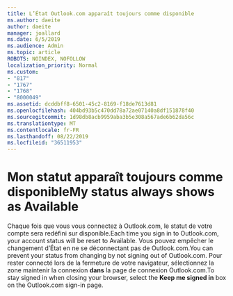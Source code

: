 ```yaml
---
title: L’État Outlook.com apparaît toujours comme disponible
ms.author: daeite
author: daeite
manager: joallard
ms.date: 6/5/2019
ms.audience: Admin
ms.topic: article
ROBOTS: NOINDEX, NOFOLLOW
localization_priority: Normal
ms.custom:
- "817"
- "1767"
- "1768"
- "8000049"
ms.assetid: dcddbff8-6501-45c2-8169-f18de7613d81
ms.openlocfilehash: 404bd93b5c470dd78a72ae07140a8df151878f40
ms.sourcegitcommit: 1d98db8acb9959aba3b5e308a567ade6b62da56c
ms.translationtype: MT
ms.contentlocale: fr-FR
ms.lasthandoff: 08/22/2019
ms.locfileid: "36511953"
---
```

# <a name="my-status-always-shows-as-available"></a><span data-ttu-id="b827f-102">Mon statut apparaît toujours comme disponible</span><span class="sxs-lookup"><span data-stu-id="b827f-102">My status always shows as Available</span></span>

<span data-ttu-id="b827f-103">Chaque fois que vous vous connectez à Outlook.com, le statut de votre compte sera redéfini sur disponible.</span><span class="sxs-lookup"><span data-stu-id="b827f-103">Each time you sign in to Outlook.com, your account status will be reset to Available.</span></span> <span data-ttu-id="b827f-104">Vous pouvez empêcher le changement d’État en ne se déconnectant pas de Outlook.com.</span><span class="sxs-lookup"><span data-stu-id="b827f-104">You can prevent your status from changing by not signing out of Outlook.com.</span></span> <span data-ttu-id="b827f-105">Pour rester connecté lors de la fermeture de votre navigateur, sélectionnez la zone maintenir la connexion **dans** la page de connexion Outlook.com.</span><span class="sxs-lookup"><span data-stu-id="b827f-105">To stay signed in when closing your browser, select the **Keep me signed in** box on the Outlook.com sign-in page.</span></span>
